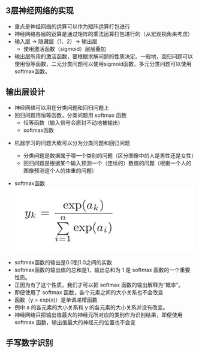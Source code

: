 ## 3层神经网络的实现
- 重点是神经网络的运算可以作为矩阵运算打包进行
- 神经网络各层的运算是通过矩阵的乘法运算打包进行的（从宏观视角来考虑）
- 输入层 -> 隐藏层（1、2）-> 输出层
    - 使用激活函数（sigmoid）层层叠加
- 输出层所用的激活函数，要根据求解问题的性质决定。一般地，回归问题可以使用恒等函数，二元分类问题可以使用sigmoid函数，多元分类问题可以使用softmax函数。

## 输出层设计
- 神经网络可以用在分类问题和回归问题上
- 回归问题用恒等函数，分类问题用 softmax 函数
    - 恒等函数（输入信号会原封不动地被输出）
    - softmax函数
* 机器学习的问题大致可以分为分类问题和回归问题
    - 分类问题是数据属于哪一个类别的问题（区分图像中的人是男性还是女性）
    - 回归问题是根据某个输入预测一个（连续的）数值的问题（根据一个人的图像预测这个人的体重的问题）
    
* softmax函数
![avatar](./softmax_expression.jpeg)
- softmax函数的输出是0.0到1.0之间的实数
- softmax函数的输出值的总和是1，输出总和为 1 是 softmax 函数的一个重要性质。
- 正因为有了这个性质，我们才可以把 softmax 函数的输出解释为“概率”。
- 即便使用了 softmax 函数，各个元素之间的大小关系也不会改变
- 函数（y = exp(x)）是单调递增函数
- 例中 a 的各元素的大小关系和 y 的各元素的大小关系并没有改变。
- 神经网络只把输出值最大的神经元所对应的类别作为识别结果，即便使用 softmax 函数，输出值最大的神经元的位置也不会变

## 手写数字识别